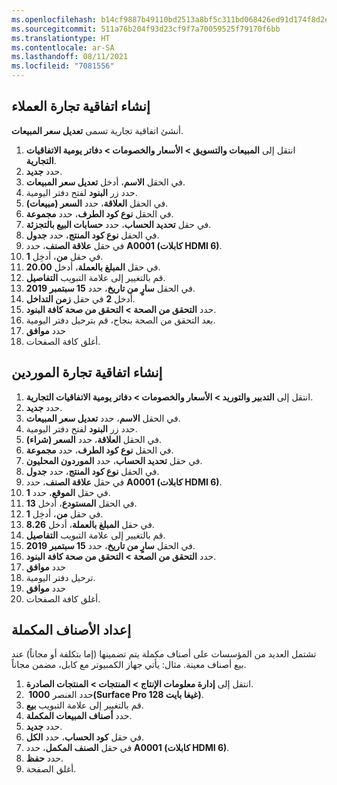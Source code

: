 ```yaml
---
ms.openlocfilehash: b14cf9887b49110bd2513a8bf5c311bd068426ed91d174f8d2e7e7ff62c325f5
ms.sourcegitcommit: 511a76b204f93d23cf9f7a70059525f79170f6bb
ms.translationtype: HT
ms.contentlocale: ar-SA
ms.lasthandoff: 08/11/2021
ms.locfileid: "7081556"
---
```

## <a name="create-a-customer-trade-agreement"></a>إنشاء اتفاقية تجارة العملاء 

أنشئ اتفاقية تجارية تسمى **تعديل سعر المبيعات**.

1.  انتقل إلى **المبيعات والتسويق > الأسعار والخصومات > دفاتر يومية الاتفاقيات التجارية**.
2.  حدد **جديد‏‎**.
3.  في الحقل **الاسم**، أدخل **تعديل سعر المبيعات**.
4.  حدد زر **البنود** لفتح دفتر اليومية.
5.  في الحقل **العلاقة**، حدد **السعر (مبيعات)**.
6.  في الحقل **نوع كود الطرف**، حدد **مجموعة**.
7.  في حقل **تحديد الحساب**، حدد **حسابات البيع بالتجزئة**.
8.  في الحقل **نوع كود المنتج**، حدد **جدول**.
9.  في حقل **علاقة الصنف**، حدد **A0001 (كابلات HDMI 6)**.
10. في حقل **من**، أدخِل **1**.
11. في حقل **المبلغ بالعملة**، أدخل **20.00**.
12. قم بالتغيير إلى علامة التبويب **التفاصيل**.
13. في الحقل **سارٍ من تاريخ**، حدد **15 سبتمبر 2019**.
14. أدخل **2** في حقل **زمن التداخل**.
15. حدد **التحقق من الصحة > التحقق من صحة كافة البنود**.
16. بعد التحقق من الصحة بنجاح، قم بترحيل دفتر اليومية.
17. حدد **موافق**
17. أغلق كافة الصفحات.

## <a name="create-a-vendor-trade-agreement"></a>إنشاء اتفاقية تجارة الموردين

1.  انتقل إلى **‏‫التدبير والتوريد >‬ الأسعار والخصومات > دفاتر يومية الاتفاقيات التجارية**.
2.  حدد **جديد‏‎**.
3.  في الحقل **الاسم**، حدد **تعديل سعر المبيعات**.
4.  حدد زر **البنود** لفتح دفتر اليومية.
5.  في الحقل **العلاقة**، حدد **السعر (شراء)**.
6.  في الحقل **نوع كود الطرف**، حدد **مجموعة**.
7.  في حقل **تحديد الحساب**، حدد **الموردون المحليون**.
8.  في الحقل **نوع كود المنتج**، حدد **جدول**.
9.  في حقل **علاقة الصنف**، حدد **A0001 (كابلات HDMI 6)**.
10. في حقل **الموقع**، حدد **1**.
11. في الحقل **المستودع**، أدخل **13**.
12. في حقل **من**، أدخِل **1**.
13. في حقل **المبلغ بالعملة**، أدخل **8.26**.
14. قم بالتغيير إلى علامة التبويب **التفاصيل**.
15. في الحقل **سارٍ من تاريخ**، حدد **15 سبتمبر 2019**.
16. حدد **التحقق من الصحة > التحقق من صحة كافة البنود**.
17. حدد **موافق** 
18. ترحيل دفتر اليومية.  
19. حدد **موافق**
18. أغلق كافة الصفحات.

## <a name="set-up-supplementary-items"></a>إعداد الأصناف المكملة 

تشتمل العديد من المؤسسات على أصناف مكملة يتم تضمينها (إما بتكلفة أو مجاناً) عند بيع أصناف معينة. مثال: يأتي جهاز الكمبيوتر مع كابل، مضمن مجاناً.

1.  انتقل إلى **إدارة معلومات الإنتاج > المنتجات > المنتجات الصادرة**.
2.  حدد العنصر **1000 ‏(Surface Pro 128 غيغا بايت)**.
3.  قم بالتغيير إلى علامة التبويب **بيع**.
4.  حدد **أصناف المبيعات المكملة**.
5.  حدد **جديد‏‎**.
6.  في حقل **كود الحساب**، حدد **الكل**.
7.  في حقل **الصنف المكمل**، حدد **A0001 (كابلات HDMI 6)**.
8.  حدد **حفظ**.
9.  أغلق الصفحة.
